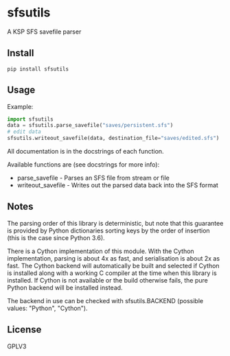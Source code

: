 # sfsutils

A KSP SFS savefile parser

## Install

`pip install sfsutils`

## Usage

Example:
```python
import sfsutils
data = sfsutils.parse_savefile("saves/persistent.sfs")
# edit data
sfsutils.writeout_savefile(data, destination_file="saves/edited.sfs")
```
All documentation is in the docstrings of each function.

Available functions are (see docstrings for more info):
* parse_savefile - Parses an SFS file from stream or file
* writeout_savefile - Writes out the parsed data back into the SFS format

## Notes

The parsing order of this library is deterministic, but note that this guarantee is provided by Python dictionaries sorting keys by the order of insertion (this is the case since Python 3.6).


There is a Cython implementation of this module.
With the Cython implementation, parsing is about 4x as fast, and serialisation is about 2x as fast. The Cython backend will automatically be built and selected if Cython is installed along with a working C compiler at the time when this library is installed. If Cython is not available or the build otherwise fails, the pure Python backend will be installed instead.

The backend in use can be checked with sfsutils.BACKEND (possible values: "Python", "Cython").

## License

GPLV3